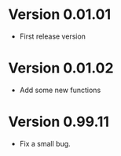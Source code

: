 # Version 0.01.01

* First release version

# Version 0.01.02

* Add some new functions

# Version 0.99.11

* Fix a small bug.
